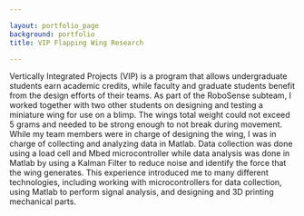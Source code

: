 ```yaml
---

layout: portfolio_page
background: portfolio
title: VIP Flapping Wing Research

---
```


Vertically Integrated Projects (VIP) is a program that allows undergraduate students earn academic credits, while faculty and graduate students benefit from the design efforts of their teams. As part of the RoboSense subteam, I worked together with two other students on designing and testing a miniature wing for use on a blimp. The wings total weight could not exceed 5 grams  and needed to be strong enough to not break during movement. While my team members were in charge of designing the wing, I was in charge of collecting and analyzing data in Matlab. Data collection was done using a load cell and Mbed microcontroller while data analysis was done in Matlab by using a Kalman Filter to reduce noise and identify the force that the wing generates. This experience introduced me to many different technologies, including working with microcontrollers for data collection, using Matlab to perform signal analysis, and designing and 3D printing mechanical parts.